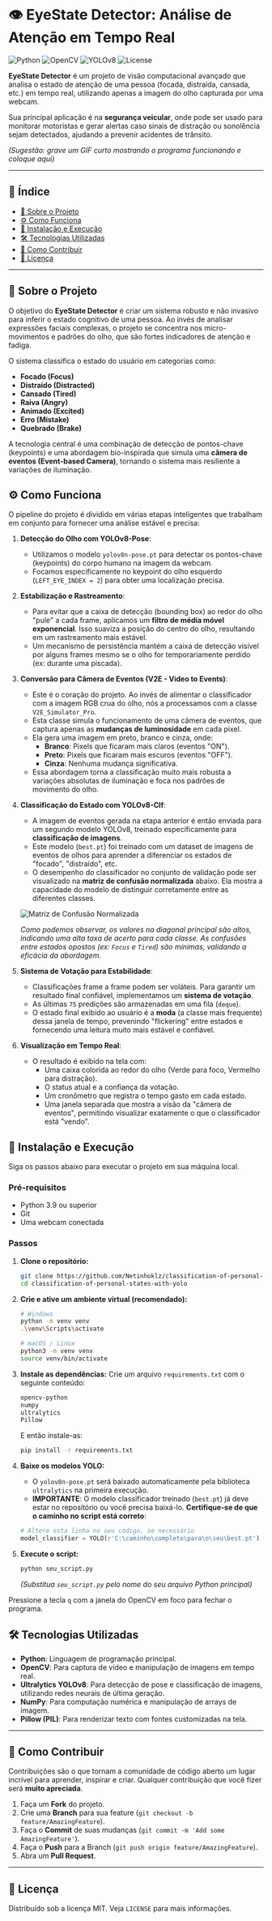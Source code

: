 # 👁️ EyeState Detector: Análise de Atenção em Tempo Real

![Python](https://img.shields.io/badge/Python-3.9%2B-blue.svg)
![OpenCV](https://img.shields.io/badge/OpenCV-4.x-green.svg)
![YOLOv8](https://img.shields.io/badge/YOLO-v8-orange.svg)
![License](https://img.shields.io/badge/License-MIT-brightgreen.svg)

**EyeState Detector** é um projeto de visão computacional avançado que analisa o estado de atenção de uma pessoa (focada, distraída, cansada, etc.) em tempo real, utilizando apenas a imagem do olho capturada por uma webcam.

Sua principal aplicação é na **segurança veicular**, onde pode ser usado para monitorar motoristas e gerar alertas caso sinais de distração ou sonolência sejam detectados, ajudando a prevenir acidentes de trânsito.

*(Sugestão: grave um GIF curto mostrando o programa funcionando e coloque aqui)*

---

## 📝 Índice

- [📌 Sobre o Projeto](#-sobre-o-projeto)
- [⚙️ Como Funciona](#️-como-funciona)
- [🚀 Instalação e Execução](#-instalação-e-execução)
- [🛠️ Tecnologias Utilizadas](#️-tecnologias-utilizadas)
- [🤝 Como Contribuir](#-como-contribuir)
- [📝 Licença](#-licença)

---

## 📌 Sobre o Projeto

O objetivo do **EyeState Detector** é criar um sistema robusto e não invasivo para inferir o estado cognitivo de uma pessoa. Ao invés de analisar expressões faciais complexas, o projeto se concentra nos micro-movimentos e padrões do olho, que são fortes indicadores de atenção e fadiga.

O sistema classifica o estado do usuário em categorias como:
- **Focado (Focus)**
- **Distraído (Distracted)**
- **Cansado (Tired)**
- **Raiva (Angry)**
- **Animado (Excited)**
- **Erro (Mistake)**
- **Quebrado (Brake)**

A tecnologia central é uma combinação de detecção de pontos-chave (keypoints) e uma abordagem bio-inspirada que simula uma **câmera de eventos (Event-based Camera)**, tornando o sistema mais resiliente a variações de iluminação.

## ⚙️ Como Funciona

O pipeline do projeto é dividido em várias etapas inteligentes que trabalham em conjunto para fornecer uma análise estável e precisa:

1.  **Detecção do Olho com YOLOv8-Pose**:
    - Utilizamos o modelo `yolov8n-pose.pt` para detectar os pontos-chave (keypoints) do corpo humano na imagem da webcam.
    - Focamos especificamente no keypoint do olho esquerdo (`LEFT_EYE_INDEX = 2`) para obter uma localização precisa.

2.  **Estabilização e Rastreamento**:
    - Para evitar que a caixa de detecção (bounding box) ao redor do olho "pule" a cada frame, aplicamos um **filtro de média móvel exponencial**. Isso suaviza a posição do centro do olho, resultando em um rastreamento mais estável.
    - Um mecanismo de persistência mantém a caixa de detecção visível por alguns frames mesmo se o olho for temporariamente perdido (ex: durante uma piscada).

3.  **Conversão para Câmera de Eventos (V2E - Video to Events)**:
    - Este é o coração do projeto. Ao invés de alimentar o classificador com a imagem RGB crua do olho, nós a processamos com a classe `V2E_Simulator_Pro`.
    - Esta classe simula o funcionamento de uma câmera de eventos, que captura apenas as **mudanças de luminosidade** em cada pixel.
    - Ela gera uma imagem em preto, branco e cinza, onde:
        - **Branco**: Pixels que ficaram mais claros (eventos "ON").
        - **Preto**: Pixels que ficaram mais escuros (eventos "OFF").
        - **Cinza**: Nenhuma mudança significativa.
    - Essa abordagem torna a classificação muito mais robusta a variações absolutas de iluminação e foca nos padrões de movimento do olho.

4.  **Classificação do Estado com YOLOv8-Clf**:
    - A imagem de eventos gerada na etapa anterior é então enviada para um segundo modelo YOLOv8, treinado especificamente para **classificação de imagens**.
    - Este modelo (`best.pt`) foi treinado com um dataset de imagens de eventos de olhos para aprender a diferenciar os estados de "focado", "distraído", etc.
    - O desempenho do classificador no conjunto de validação pode ser visualizado na **matriz de confusão normalizada** abaixo. Ela mostra a capacidade do modelo de distinguir corretamente entre as diferentes classes.

    ![Matriz de Confusão Normalizada](https://github.com/Netinhoklz/classification-of-personal-states-with-yolo/blob/main/train412/confusion_matrix_normalized.png?raw=true)
    
    *Como podemos observar, os valores na diagonal principal são altos, indicando uma alta taxa de acerto para cada classe. As confusões entre estados opostos (ex: `Focus` e `Tired`) são mínimas, validando a eficácia da abordagem.*

5.  **Sistema de Votação para Estabilidade**:
    - Classificações frame a frame podem ser voláteis. Para garantir um resultado final confiável, implementamos um **sistema de votação**.
    - As últimas `75` predições são armazenadas em uma fila (`deque`).
    - O estado final exibido ao usuário é a **moda** (a classe mais frequente) dessa janela de tempo, prevenindo "flickering" entre estados e fornecendo uma leitura muito mais estável e confiável.

6.  **Visualização em Tempo Real**:
    - O resultado é exibido na tela com:
        - Uma caixa colorida ao redor do olho (Verde para foco, Vermelho para distração).
        - O status atual e a confiança da votação.
        - Um cronômetro que registra o tempo gasto em cada estado.
        - Uma janela separada que mostra a visão da "câmera de eventos", permitindo visualizar exatamente o que o classificador está "vendo".

## 🚀 Instalação e Execução

Siga os passos abaixo para executar o projeto em sua máquina local.

### Pré-requisitos
- Python 3.9 ou superior
- Git
- Uma webcam conectada

### Passos

1.  **Clone o repositório:**
    ```bash
    git clone https://github.com/Netinhoklz/classification-of-personal-states-with-yolo.git
    cd classification-of-personal-states-with-yolo
    ```

2.  **Crie e ative um ambiente virtual (recomendado):**
    ```bash
    # Windows
    python -m venv venv
    .\venv\Scripts\activate

    # macOS / Linux
    python3 -m venv venv
    source venv/bin/activate
    ```

3.  **Instale as dependências:**
    Crie um arquivo `requirements.txt` com o seguinte conteúdo:
    ```txt
    opencv-python
    numpy
    ultralytics
    Pillow
    ```
    E então instale-as:
    ```bash
    pip install -r requirements.txt
    ```

4.  **Baixe os modelos YOLO:**
    - O `yolov8n-pose.pt` será baixado automaticamente pela biblioteca `ultralytics` na primeira execução.
    - **IMPORTANTE**: O modelo classificador treinado (`best.pt`) já deve estar no repositório ou você precisa baixá-lo. **Certifique-se de que o caminho no script está correto**:

    ```python
    # Altere esta linha no seu código, se necessário
    model_classifier = YOLO(r'C:\caminho\completo\para\o\seu\best.pt') 
    ```

5.  **Execute o script:**
    ```bash
    python seu_script.py
    ```
    *(Substitua `seu_script.py` pelo nome do seu arquivo Python principal)*

Pressione a tecla `q` com a janela do OpenCV em foco para fechar o programa.

## 🛠️ Tecnologias Utilizadas

- **Python**: Linguagem de programação principal.
- **OpenCV**: Para captura de vídeo e manipulação de imagens em tempo real.
- **Ultralytics YOLOv8**: Para detecção de pose e classificação de imagens, utilizando redes neurais de última geração.
- **NumPy**: Para computação numérica e manipulação de arrays de imagem.
- **Pillow (PIL)**: Para renderizar texto com fontes customizadas na tela.

---

## 🤝 Como Contribuir

Contribuições são o que tornam a comunidade de código aberto um lugar incrível para aprender, inspirar e criar. Qualquer contribuição que você fizer será **muito apreciada**.

1.  Faça um **Fork** do projeto.
2.  Crie uma **Branch** para sua feature (`git checkout -b feature/AmazingFeature`).
3.  Faça o **Commit** de suas mudanças (`git commit -m 'Add some AmazingFeature'`).
4.  Faça o **Push** para a Branch (`git push origin feature/AmazingFeature`).
5.  Abra um **Pull Request**.

---

## 📝 Licença

Distribuído sob a licença MIT. Veja `LICENSE` para mais informações.
